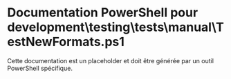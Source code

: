 # Documentation PowerShell pour development\testing\tests\manual\TestNewFormats.ps1

Cette documentation est un placeholder et doit être générée par un outil PowerShell spécifique.
